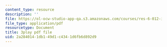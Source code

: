 ```yaml
---
content_type: resource
description: ''
file: https://ol-ocw-studio-app-qa.s3.amazonaws.com/courses/res-6-012-introduction-to-probability-spring-2018/2a2840141db149d1c4341d6fb6d892d9_nYe4OZVCnIs.pdf
file_type: application/pdf
resourcetype: Document
title: 3play pdf file
uid: 2a284014-1db1-49d1-c434-1d6fb6d892d9
---
```

